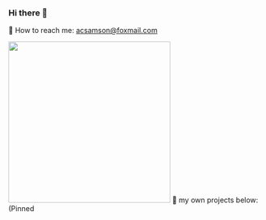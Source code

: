 ### Hi there 👋

💬  How to reach me: acsamson@foxmail.com
<!--
**acsamson/acsamson** is a ✨ _special_ ✨ repository because its `README.md` (this file) appears on your GitHub profile.

Here are some ideas to get you started:

- 🔭 I’m currently working on ...
- 🌱 I’m currently learning ...
- 👯 I’m looking to collaborate on ...
- 🤔 I’m looking for help with ...
- 💬 Ask me about ...
- 📫 How to reach me: ...
- 😄 Pronouns: ...
- ⚡ Fun fact: ...
-->
<img width='320' src='https://raw.githubusercontent.com/acsamson/files/main/img/%E8%83%8C%E6%99%AF.jpg'/>
🧡 my own projects below: (Pinned

